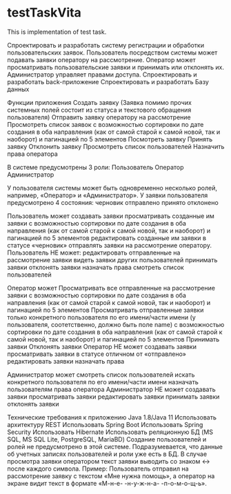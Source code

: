 # testTaskVita

This is implementation of test task.


Спроектировать и разработать систему регистрации и обработки пользовательских заявок. Пользователь посредством системы может подавать заявки оператору на рассмотрение. Оператор может просматривать пользовательские заявки и принимать или отклонять их. Администратор управляет правами доступа.
Спроектировать и разработать back-приложение
Спроектировать и разработать Базу данных

Функции приложения
Создать заявку (Заявка помимо прочих системных полей состоит из статуса и текстового обращения пользователя)
Отправить заявку оператору на рассмотрение
Просмотреть список заявок с возможностью сортировки по дате создания в оба направления (как от самой старой к самой новой, так и наоборот) и пагинацией по 5 элементов
Посмотреть заявку
Принять заявку
Отклонить заявку
Просмотреть список пользователей
Назначить права оператора

В системе предусмотрены 3 роли:
Пользователь
Оператор
Администратор

У пользователя системы может быть одновременно несколько ролей, например, «Оператор» и «Администратор». 
У заявки пользователя предусмотрено 4 состояния:
черновик
отправлено
принято
отклонено

Пользователь может 
создавать заявки
просматривать созданные им заявки с возможностью сортировки по дате создания в оба направления (как от самой старой к самой новой, так и наоборот) и пагинацией по 5 элементов
редактировать созданные им заявки в статусе «черновик»
отправлять заявки на рассмотрение оператору.
Пользователь НЕ может:
редактировать отправленные на рассмотрение заявки
видеть заявки других пользователей
принимать заявки
отклонять заявки
назначать права
смотреть список пользователей

Оператор может
Просматривать все отправленные на рассмотрение  заявки с возможностью сортировки по дате создания в оба направления (как от самой старой к самой новой, так и наоборот) и пагинацией по 5 элементов
Просматривать отправленные заявки только конкретного пользователя по его имени/части имени (у пользователя, соотетственно, должно быть поле name) с возможностью сортировки по дате создания в оба направления (как от самой старой к самой новой, так и наоборот) и пагинацией по 5 элементов
Принимать заявки
Отклонять заявки
Оператор НЕ может
создавать заявки
просматривать заявки в статусе отличном от «отправлено»
редактировать заявки
назначать права

Администратор может
смотреть список пользователей
искать конкретного пользователя по его имени/части имени
назначать пользователям права оператора
Администратор НЕ может
создавать заявки
просматривать заявки
редактировать заявки 
принимать заявки
отклонять заявки


Технические требования к приложению
Java 1.8/Java 11
Использовать архитектуру REST
Использовать Spring Boot
Использовать Spring Security
Использовать Hibernate
Использовать реляционную БД (MS SQL, MS SQL Lite, PostgreSQL, MariaBD)
Создание пользователей и ролей не предусмотрено в этой системе. Подразумевается, что данные об учетных записях пользователей и роли уже есть в БД.
В случае просмотра заявки оператором текст заявки выводить со знаком <-> после каждого символа. Пример: Пользователь отправил на рассмотрение заявку с текстом «Мне нужна помощь», а оператор на экране видит текст в формате «М-н-е- -н-у-ж-н-а- -п-о-м-о-щ-ь».
